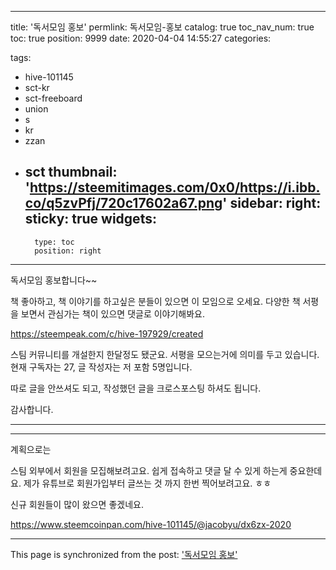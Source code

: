 
---
title: '독서모임 홍보'
permlink: 독서모임-홍보
catalog: true
toc_nav_num: true
toc: true
position: 9999
date: 2020-04-04 14:55:27
categories:

tags:
- hive-101145
- sct-kr
- sct-freeboard
- union
- s
- kr
- zzan
- sct
thumbnail: 'https://steemitimages.com/0x0/https://i.ibb.co/q5zvPfj/720c17602a67.png'
sidebar:
    right:
        sticky: true
widgets:
    -
        type: toc
        position: right
---


독서모임 홍보합니다~~

책 좋아하고, 책 이야기를 하고싶은 분들이 있으면 이 모임으로 오세요.
다양한 책 서평을 보면서 관심가는 책이 있으면 댓글로 이야기해봐요.

https://steempeak.com/c/hive-197929/created

스팀 커뮤니티를 개설한지 한달정도 됐군요.
서평을 모으는거에 의미를 두고 있습니다.
현재 구독자는 27, 글 작성자는 저 포함 5명입니다. 

따로 글을 안쓰셔도 되고, 작성했던 글을 크로스포스팅 하셔도 됩니다.

감사합니다.

---

---

계획으로는

스팀 외부에서 회원을 모집해보려고요. 
쉽게 접속하고 댓글 달 수 있게 하는게 중요한데요.
제가 유튜브로 회원가입부터 글쓰는 것 까지 한번 찍어보려고요. ㅎㅎ

신규 회원들이 많이 왔으면 좋겠네요.

https://www.steemcoinpan.com/hive-101145/@jacobyu/dx6zx-2020

- - -

This page is synchronized from the post: ['독서모임 홍보'](https://steempeak.com/@jacobyu/1gzg6)
